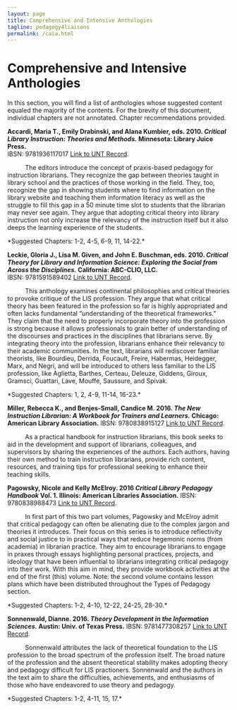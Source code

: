 ```yaml
---
layout: page
title: Comprehensive and Intensive Anthologies
tagline: pedagogy4liaisons
permalink: /caia.html
---
```


# Comprehensive and Intensive Anthologies

In this section, you will find a list of anthologies whose suggested content equaled the majority of the contents. For the brevity of this document, individual chapters are not annotated. Chapter recommendations provided.  


**Accardi, Maria T., Emily Drabinski, and Alana Kumbier, eds. 2010. *Critical Library Instruction: Theories and Methods.* Minnesota: Library Juice Press.**  
IBSN: 9781936117017 [Link to UNT Record](https://iii.library.unt.edu/record=b3837775~S12).


<p style="text-indent: 40px">The editors introduce the concept of praxis-based pedagogy for instruction librarians. They recognize the gap between theories taught in library school and the practices of those working in the field. They, too, recognize the gap in showing students where to find information on the library website and teaching them information literacy as well as the struggle to fill this gap in a 50 minute time slot to students that the librarian may never see again. They argue that adopting critical theory into library instruction not only increase the relevancy of the instruction itself but it also deeps the learning experience of the students. </p>    
*Suggested Chapters: 1-2, 4-5, 6-9, 11, 14-22.*


**Leckie, Gloria J., Lisa M. Given, and John E. Buschman, eds. 2010. *Critical Theory for Library and Information Science: Exploring the Social from Across the Disciplines.* California: ABC-CLIO, LLC.**  
IBSN: 9781591589402 [Link to UNT Record](https://iii.library.unt.edu/record=b4373524~S12). 


<p style="text-indent: 40px">This anthology examines continental philosophies and critical theories to provoke critique of the LIS profession. They argue that what critical theory has been featured in the profession so far is highly appropriated and often lacks fundamental “understanding of the theoretical frameworks.” They claim that the need to properly incorporate theory into the profession is strong because it allows professionals to grain better of understanding of the discourses and practices in the disciplines that librarians serve. By integrating theory into the profession, librarians enhance their relevancy to their academic communities. In the text, librarians will rediscover familiar theorists, like Bourdieu, Derrida, Foucault, Freire, Habermas, Heidegger, Marx, and Negri, and will be introduced to others less familiar to the LIS profession, like Aglietta, Barthes, Certeau, Deleuze, Giddens, Giroux, Gramsci, Guattari, Lave, Mouffe, Saussure, and Spivak. </p>   
*Suggested Chapters: 1, 2, 4-9, 11-14, 16-23.*


**Miller, Rebecca K., and Benjes-Small, Candice M. 2016. *The New Instruction Librarian: A Workbook for Trainers and Learners.* Chicago: American Library Association.** 
IBSN: 9780838915127 [Link to UNT Record](https://iii.library.unt.edu/record=b6040492~S12). 


<p style="text-indent: 40px">As a practical handbook for instruction librarians, this book seeks to aid in the development and support of librarians, colleagues, and supervisors by sharing the experiences of the authors. Each authors, having their own method to train instruction librarians, provide rich content, resources, and training tips for professional seeking to enhance their teaching skills. </p>   


**Pagowsky, Nicole and Kelly McElroy. 2016 *Critical Library Pedagogy Handbook* Vol. 1. Illinois: American Libraries Association.** 
IBSN: 9780838988473 [Link to UNT Record](https://iii.library.unt.edu/record=b5717285~S12).

<p style="text-indent: 40px">In first part of this two part volumes, Pagowsky and McElroy admit that critical pedagogy can often be alienating due to the complex jargon and theories it introduces. Their focus on this series is to introduce reflectivity and social justice to in practical ways that reduce hegemonic norms (from academia) in librarian practice. They aim to encourage librarians to engage in praxes through essays highlighting personal practices, projects, and ideology that have been influential to librarians integrating critical pedagogy into their work. With this aim in mind, they provide workbook activities at the end of the first (this) volume. Note: the second volume contains lesson plans which have been distributed throughout the Types of Pedagogy section. </p>   
*Suggested Chapters: 1-2, 4-10, 12-22, 24-25, 28-30.*

**Sonnenwald, Dianne. 2016. *Theory Development in the Information Sciences.* Austin: Univ. of Texas Press.** 
IBSN: 9781477308257 [Link to UNT Record](https://iii.library.unt.edu/record=b5715426~S12). 

<p style="text-indent: 40px">Sonnenwald attributes the lack of theoretical foundation to the LIS profession to the broad spectrum of the profession itself. The broad nature of the profession and the absent theoretical stability makes adopting theory and pedagogy difficult for LIS practioners. Sonnenwald and the authors in the text aim to share the difficulties, achievements, and enthusiasms of those who have endeavored to use theory and pedagogy. </p>  
*Suggested Chapters: 1-2, 4-11, 15, 17.*
